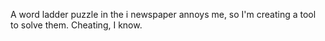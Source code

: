 A word ladder puzzle in the i newspaper annoys me, so I'm creating a tool to solve them. Cheating, I know. 
